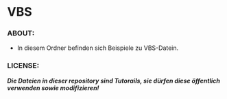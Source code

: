 # VBS

### ABOUT:
* In diesem Ordner befinden sich Beispiele zu VBS-Datein.

### LICENSE:
***Die Dateien in dieser repository sind Tutorails, sie dürfen diese öffentlich verwenden sowie modifizieren!***
